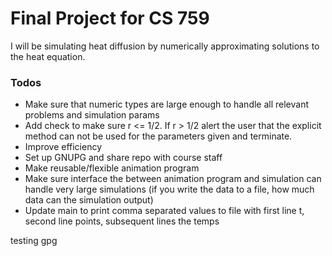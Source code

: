 # Final Project for CS 759
I will be simulating heat diffusion by numerically approximating solutions to the heat equation.

### Todos
+ Make sure that numeric types are large enough to handle all relevant problems and
simulation params
+ Add check to make sure r <= 1/2. If r > 1/2 alert the user that the explicit method
can not be used for the parameters given and terminate.
+ Improve efficiency
+ Set up GNUPG and share repo with course staff
+ Make reusable/flexible animation program
+ Make sure interface the between animation program and simulation can handle very large
simulations (if you write the data to a file, how much data can the simulation output)
+ Update main to print comma separated values to file with first line t, second line points,
subsequent lines the temps

testing gpg
